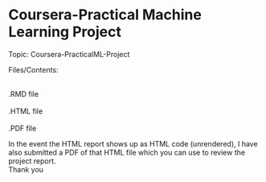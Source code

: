 # Coursera-Practical Machine Learning Project
Topic: Coursera-PracticalML-Project

Files/Contents:

<br>.RMD file</br>
<br>.HTML file</br>
<br>.PDF file</br>

In the event the HTML report shows up as HTML code (unrendered), I have also submitted a PDF of that HTML file which you can use to review the project report. <br>Thank you</br>
